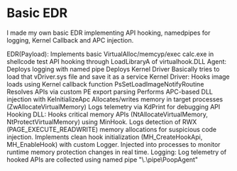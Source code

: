 # Basic EDR 
I made my own basic EDR implementing API hooking, namedpipes for logging, Kernel Callback and APC injection.

EDR(Payload):
Implements basic VirtualAlloc/memcyp/exec calc.exe in shellcode
test API hooking through LoadLibraryA of virtualhook.DLL
Agent:
Deploys logging with named pipe
Deploys Kernel Driver
Basically tries to load that vDriver.sys file and save it as a service
Kernel Driver:
Hooks image loads using Kernel callback function PsSetLoadImageNotifyRoutine
Resolves APIs via custom PE export parsing
Performs APC-based DLL injection with KeInitializeApc
Allocates/writes memory in target processes (ZwAllocateVirtualMemory)
Logs telemetry via KdPrint for debugging
API Hooking DLL:
Hooks critical memory APIs (NtAllocateVirtualMemory, NtProtectVirtualMemory) using MinHook.
Logs detection of RWX (PAGE_EXECUTE_READWRITE) memory allocations for suspicious code injection.
Implements clean hook initialization (MH_CreateHookApi, MH_EnableHook) with custom Logger.
Injected into processes to monitor runtime memory protection changes in real time.
Logging:
Log telemetry of hooked APIs are collected using named pipe "\\.\pipe\PoopAgent"
